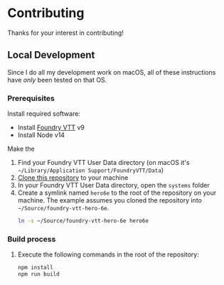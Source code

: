 # Contributing

Thanks for your interest in contributing!

## Local Development

Since I do all my development work on macOS, all of these instructions have _only_ been tested on that OS.

### Prerequisites

Install required software:

- Install [Foundry VTT][foundry] v9
- Install Node v14

Make the

1. Find your Foundry VTT User Data directory (on macOS it's `~/Library/Application Support/FoundryVTT/Data`)
1. [Clone this repository][clone-instructions] to your machine
1. In your Foundry VTT User Data directory, open the `systems` folder
1. Create a symlink named `hero6e` to the root of the repository on your machine. The example assumes you cloned the repository into `~/Source/foundry-vtt-hero-6e`.
   ```bash
   ln -s ~/Source/foundry-vtt-hero-6e hero6e
   ```

[clone-instructions]: https://docs.github.com/en/repositories/creating-and-managing-repositories/cloning-a-repository
[foundry]: https://foundryvtt.com

### Build process

1. Execute the following commands in the root of the repository:
   ```bash
   npm install
   npm run build
   ```
